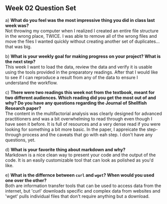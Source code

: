 ## Week 02 Question Set

a)  **What do you feel was the most impressive thing you did in class last week was?**  
Not throwing my computer when I realized I created an entire file structure in the wrong place, TWICE.  I was able to remove all of the wrong files and move the files I wanted quickly without creating another set of duplicates... that was big.

b)  **What is your weekly goal for making progress on your project? What is the next step?**  
This week I want to load the data, review the data and verify it is usable using the tools provided in the preparatory readings. After that I would like to see if I can reproduce a result from any of the data to ensure I understand the workflow.

c)  **There were two readings this week not from the textbook, meant for two different audiences. Which reading did you get the most out of and why? Do you have any questions regarding the Journal of Shellfish Research paper?**  
The content in the multifactorial analysis was clearly designed for advanced practitioners and was a bit overwhelming to read through even though I have seen it before. It is full of resources and a very dense read if you were looking for something a bit more basic. In the paper, I appreicate the step-through process and the caveats that go with eah step. I don't have any questions, yet.

d)  **What is your favorite thing about markdown and why?**  
Markdown is a nice clean way to present your code and the output of the code. It is an easily customizable tool that can look as polished as you'd like.  

e) **What is the differnce between `curl` and `wget`? When would you used one over the other?**  
Both are information transfer tools that can be used to access data from the internet, but 'curl' downloads specific and complex data from websites  and 'wget' pulls individual files that don't require anything but a download.  
